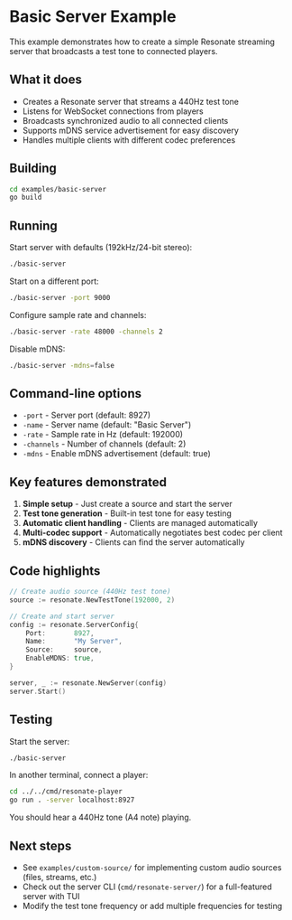 # Basic Server Example

This example demonstrates how to create a simple Resonate streaming server that broadcasts a test tone to connected players.

## What it does

- Creates a Resonate server that streams a 440Hz test tone
- Listens for WebSocket connections from players
- Broadcasts synchronized audio to all connected clients
- Supports mDNS service advertisement for easy discovery
- Handles multiple clients with different codec preferences

## Building

```bash
cd examples/basic-server
go build
```

## Running

Start server with defaults (192kHz/24-bit stereo):

```bash
./basic-server
```

Start on a different port:

```bash
./basic-server -port 9000
```

Configure sample rate and channels:

```bash
./basic-server -rate 48000 -channels 2
```

Disable mDNS:

```bash
./basic-server -mdns=false
```

## Command-line options

- `-port` - Server port (default: 8927)
- `-name` - Server name (default: "Basic Server")
- `-rate` - Sample rate in Hz (default: 192000)
- `-channels` - Number of channels (default: 2)
- `-mdns` - Enable mDNS advertisement (default: true)

## Key features demonstrated

1. **Simple setup** - Just create a source and start the server
2. **Test tone generation** - Built-in test tone for easy testing
3. **Automatic client handling** - Clients are managed automatically
4. **Multi-codec support** - Automatically negotiates best codec per client
5. **mDNS discovery** - Clients can find the server automatically

## Code highlights

```go
// Create audio source (440Hz test tone)
source := resonate.NewTestTone(192000, 2)

// Create and start server
config := resonate.ServerConfig{
    Port:       8927,
    Name:       "My Server",
    Source:     source,
    EnableMDNS: true,
}

server, _ := resonate.NewServer(config)
server.Start()
```

## Testing

Start the server:

```bash
./basic-server
```

In another terminal, connect a player:

```bash
cd ../../cmd/resonate-player
go run . -server localhost:8927
```

You should hear a 440Hz tone (A4 note) playing.

## Next steps

- See `examples/custom-source/` for implementing custom audio sources (files, streams, etc.)
- Check out the server CLI (`cmd/resonate-server/`) for a full-featured server with TUI
- Modify the test tone frequency or add multiple frequencies for testing
